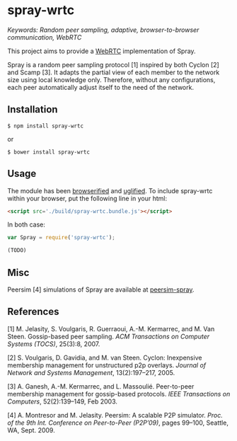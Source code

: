 # spray-wrtc

<i>Keywords: Random peer sampling, adaptive, browser-to-browser communication,
WebRTC</i>

This project aims to provide a [WebRTC](http://www.webrtc.org) implementation of
Spray.

Spray is a random peer sampling protocol [1] inspired by both Cyclon [2] and
Scamp [3]. It adapts the partial view of each member to the network size using
local knowledge only. Therefore, without any configurations, each peer
automatically adjust itself to the need of the network.

## Installation

```
$ npm install spray-wrtc
```
or
```
$ bower install spray-wrtc
```

## Usage

The module has been [browserified](http://browserify.org) and
[uglified](https://github.com/mishoo/UglifyJS). To include spray-wrtc within your
browser, put the following line in your html:
```html
<script src='./build/spray-wrtc.bundle.js'></script>
```
In both case:
```javascript
var Spray = require('spray-wrtc');

(TODO)
```

## Misc

Peersim [4] simulations of Spray are available at
[peersim-spray](https://github.com/justayak/peersim-spray).

## References

[1] M. Jelasity, S. Voulgaris, R. Guerraoui, A.-M. Kermarrec, and M. Van
Steen. Gossip-based peer sampling. <i>ACM Transactions on Computer Systems
(TOCS)</i>, 25(3):8, 2007.

[2] S. Voulgaris, D. Gavidia, and M. van Steen. Cyclon: Inexpensive membership
management for unstructured p2p overlays. <i>Journal of Network and Systems
Management</i>, 13(2):197–217, 2005.

[3] A. Ganesh, A.-M. Kermarrec, and L. Massoulié. Peer-to-peer membership
management for gossip-based protocols. <i>IEEE Transactions on Computers</i>,
52(2):139–149, Feb 2003.

[4] A. Montresor and M. Jelasity. Peersim: A scalable P2P simulator. <i>Proc. of
the 9th Int. Conference on Peer-to-Peer (P2P’09)</i>, pages 99–100, Seattle, WA,
Sept. 2009.
